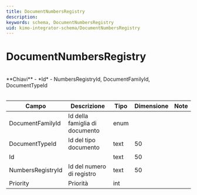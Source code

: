 ```yaml
---
title: DocumentNumbersRegistry
description:
keywords: schema, DocumentNumbersRegistry
uid: kimo-integrator-schema/DocumentNumbersRegistry
---
```


# DocumentNumbersRegistry

<br>
**Chiavi**
- *Id*
- NumbersRegistryId, DocumentFamilyId, DocumentTypeId
<br><br>

| Campo | Descrizione | Tipo | Dimensione | Note |
| --- | --- | --- | --- | --- |
| DocumentFamilyId | Id della famiglia di documento | enum |  |  |
| DocumentTypeId | Id del tipo documento | text | 50 |  |
| Id |  | text | 50 |  |
| NumbersRegistryId | Id del numero di registro | text | 50 |  |
| Priority | Priorità | int |  |  |

